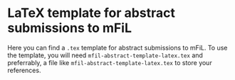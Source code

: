 # LaTeX template for abstract submissions to mFiL

Here you can find a `.tex` template for abstract submissions to mFiL.
To use the template, you will need `mfil-abstract-template-latex.tex` and preferrably, a file like  `mfil-abstract-template-latex.tex` to store your references.
